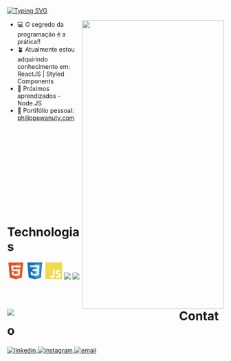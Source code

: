 [![Typing SVG](https://readme-typing-svg.demolab.com?font=Fira+Code&size=35&pause=1000&center=true&vCenter=true&width=1000&lines=Olá%2C+Meu+nome+é+Philippe+Wanuty;Eu+Sou+Desenvolvedor+Front-End;Bem-vindo!+%F0%9F%91%8B)](https://git.io/typing-svg)

<img align="right" height="670px" width="330px" src="https://raw.githubusercontent.com/philippewanuty/philippewanuty.github.io/main/assets/img/IMAGEM%20LATERAL.png"> 

<div align="left">
  
- 💻 O segredo da programação é a prática!!
- 🪴 Atualmente estou adquirindo conhecimento em:  ReactJS | Styled Components 
- 🌱 Próximos aprendizados - Node.JS
- 📇 Portifólio pessoal: <a href="https://philippewanuty.com">philippewanuty.com </a>
  

 
 <div style="display: inline_block">
 
 <img align="left" width="400x" src="https://github-readme-stats.vercel.app/api/top-langs/?username=philippewanuty&custom_title=Languages&&hide=issues&title_color=e5e5e5&icon_color=545454&bg_color=0d1117&text_color=dddddd&hide_border=true&layout=compact&langs_count=7&theme=white"/>

<br><br><br><br><br><br><br><br><br><br><br>
   <h1>Technologias</h1>
   <img width="40px" src="https://raw.githubusercontent.com/devicons/devicon/master/icons/html5/html5-original.svg"> 
   <img width="40px" src="https://raw.githubusercontent.com/devicons/devicon/master/icons/css3/css3-original.svg">
   <img width="40px" src="https://raw.githubusercontent.com/devicons/devicon/master/icons/javascript/javascript-plain.svg">  
   <img width="40px" src="https://cdn.jsdelivr.net/gh/devicons/devicon/icons/git/git-original.svg" />

   <img width="40px" src="https://cdn.jsdelivr.net/gh/devicons/devicon/icons/react/react-original.svg" /> 
  
 </div>  

 
 <h1>Contato</h1>

 <a href="https://linkedin.com/in/philippewanuty" target="_blank">
  <img align="center" src="https://img.shields.io/badge/-philippewanuty-05122A?style=flat&logo=linkedin" alt="linkedin"/>
</a>
<a href="https://instagram.com/philippewanuty" target="_blank">
 <img align="center" src="https://img.shields.io/badge/-philippewanuty-05122A?style=flat&logo=instagram" alt="instagram"/>
</a> 
<a href="mailto:contact@philippewanuty.com" target="_blank">
 <img align="center" src="https://img.shields.io/badge/-philippewanuty-05122A?style=flat&logo=gmail" alt="email"/>
</a> 
  <!-- [![Github Badge](https://img.shields.io/badge/GitHub--000?style=social&logo=Github&logoColor=black&link=https://github.com/philippewanuty)](https://github.com/philippewanuty)
  [![Linkedin Badge](https://img.shields.io/badge/LinkedIn--000?style=social&logo=Linkedin&logoColor=0077B5&link=https://www.linkedin.com/in/philippewanuty/)](https://www.linkedin.com/in/philippewanuty/)
  [![Outlook Badge](https://img.shields.io/badge/email--000?style=social&logo=microsoft-outlook&logoColor=0078d4&link=mailto:philippewanuty@hotmail.com)](mailto:contact@philippewanuty.com) -->

</div>
